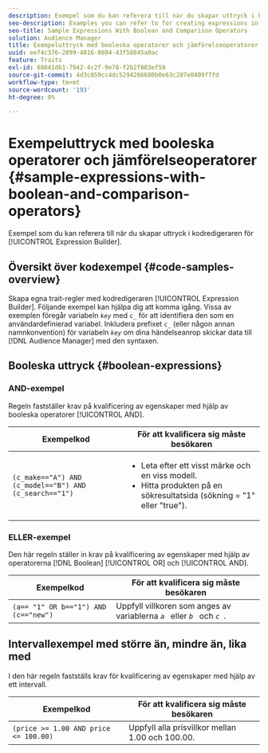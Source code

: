 ```yaml
---
description: Exempel som du kan referera till när du skapar uttryck i kodredigeraren i Expression Builder.
seo-description: Examples you can refer to for creating expressions in the Expression Builder code editor.
seo-title: Sample Expressions With Boolean and Comparison Operators
solution: Audience Manager
title: Exempeluttryck med booleska operatorer och jämförelseoperatorer
uuid: ee74c376-2099-4816-8694-43f58845a0ac
feature: Traits
exl-id: 68041d61-7942-4c2f-9e78-f2b2f803ef59
source-git-commit: 4d3c859cc4dc5294286680b0e63c287e0409f7fd
workflow-type: tm+mt
source-wordcount: '193'
ht-degree: 0%

---
```


# Exempeluttryck med booleska operatorer och jämförelseoperatorer {#sample-expressions-with-boolean-and-comparison-operators}

Exempel som du kan referera till när du skapar uttryck i kodredigeraren för [!UICONTROL Expression Builder].

## Översikt över kodexempel {#code-samples-overview}

<!-- r_tb_expression_samples.xml -->

Skapa egna trait-regler med kodredigeraren [!UICONTROL Expression Builder]. Följande exempel kan hjälpa dig att komma igång. Vissa av exemplen föregår variabeln *`key`* med `c_` för att identifiera den som en användardefinierad variabel. Inkludera prefixet `c_` (eller någon annan namnkonvention) för variabeln *`key`* om dina händelseanrop skickar data till [!DNL Audience Manager] med den syntaxen.

## Booleska uttryck {#boolean-expressions}

### AND-exempel

Regeln fastställer krav på kvalificering av egenskaper med hjälp av booleska operatorer [!UICONTROL AND].

<table id="table_7C5E23EC9E0F43B182EA9771D7BB6E87"> 
 <thead> 
  <tr> 
   <th colname="col1" class="entry"> Exempelkod </th> 
   <th colname="col2" class="entry"> För att kvalificera sig måste besökaren </th> 
  </tr> 
 </thead>
 <tbody> 
  <tr> 
   <td colname="col1"><code>(c_make=="A") AND (c_model=="B") AND (c_search=="1")</code> </td> 
   <td colname="col2"> 
    <ul id="ul_F1BB5084FB794BE7A3569F9C106FC481"> 
     <li id="li_56E8C3BACF1C4B33A46CF92C51FF2286">Leta efter ett visst märke och en viss modell. </li> 
     <li id="li_DD55F053BFCF4B0888B6994013000DB2">Hitta produkten på en sökresultatsida (sökning = "1" eller "true"). </li> 
    </ul> </td> 
  </tr> 
 </tbody> 
</table>

### ELLER-exempel

Den här regeln ställer in krav på kvalificering av egenskaper med hjälp av operatorerna [!DNL Boolean] [!UICONTROL OR] och [!UICONTROL AND].

<table id="table_6E8BA5EE1D7F4DCC9A92074D0C2C050E"> 
 <thead> 
  <tr> 
   <th colname="col1" class="entry"> Exempelkod </th> 
   <th colname="col2" class="entry"> För att kvalificera sig måste besökaren </th> 
  </tr> 
 </thead>
 <tbody> 
  <tr> 
   <td colname="col1"><code>(a== "1" OR b=="1") AND (c=="new")</code> </td> 
   <td colname="col2"> Uppfyll villkoren som anges av variablerna <code><i>a </i></code> eller <code><i>b </i></code> och <code><i>c </i></code>. </td> 
  </tr> 
 </tbody> 
</table>

## Intervallexempel med större än, mindre än, lika med

I den här regeln fastställs krav för kvalificering av egenskaper med hjälp av ett intervall.

<table id="table_988DE28E35D94348ADD334FB4C9F68D3"> 
 <thead> 
  <tr> 
   <th colname="col1" class="entry"> Exempelkod </th> 
   <th colname="col2" class="entry"> För att kvalificera sig måste besökaren </th> 
  </tr> 
 </thead>
 <tbody> 
  <tr> 
   <td colname="col1"><code>(price &gt;= 1.00 AND price &lt;= 100.00)</code> </td> 
   <td colname="col2"> Uppfyll alla prisvillkor mellan 1.00 och 100.00. </td> 
  </tr> 
 </tbody> 
</table>
